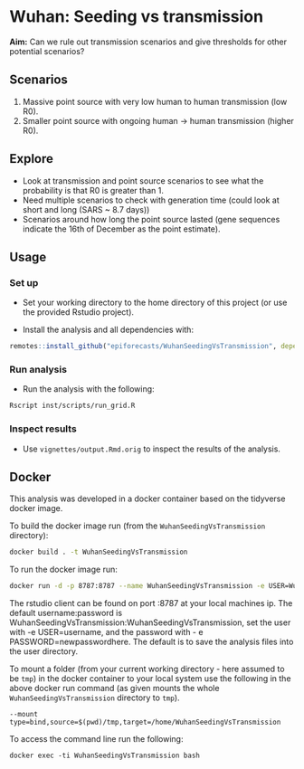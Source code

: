 # Wuhan: Seeding vs transmission

**Aim:** Can we rule out transmission scenarios and give thresholds for other potential scenarios?

## Scenarios

1. Massive point source with very low human to human transmission (low R0).
2. Smaller point source with ongoing human -> human transmission (higher R0).

## Explore

* Look at transmission and point source scenarios to see what the probability is that R0 is greater than 1.
* Need multiple scenarios to check with generation time (could look at short and long (SARS ~ 8.7 days))
* Scenarios around how long the point source lasted (gene sequences indicate the 16th of December as the point estimate).

## Usage

### Set up

* Set your working directory to the home directory of this project (or use the provided Rstudio project).

* Install the analysis and all dependencies with: 

```r
remotes::install_github("epiforecasts/WuhanSeedingVsTransmission", dependencies = TRUE)
```

### Run analysis

* Run the analysis with the following:

```bash
Rscript inst/scripts/run_grid.R
```


### Inspect results

* Use `vignettes/output.Rmd.orig` to inspect the results of the analysis.

## Docker


This analysis was developed in a docker container based on the tidyverse docker image. 

To build the docker image run (from the `WuhanSeedingVsTransmission` directory):

```bash
docker build . -t WuhanSeedingVsTransmission
```

To run the docker image run:

```bash
docker run -d -p 8787:8787 --name WuhanSeedingVsTransmission -e USER=WuhanSeedingVsTransmission -e PASSWORD=WuhanSeedingVsTransmission WuhanSeedingVsTransmission
```

The rstudio client can be found on port :8787 at your local machines ip. The default username:password is WuhanSeedingVsTransmission:WuhanSeedingVsTransmission, set the user with -e USER=username, and the password with - e PASSWORD=newpasswordhere. The default is to save the analysis files into the user directory.

To mount a folder (from your current working directory - here assumed to be `tmp`) in the docker container to your local system use the following in the above docker run command (as given mounts the whole `WuhanSeedingVsTransmission` directory to `tmp`).

```{bash, eval = FALSE}
--mount type=bind,source=$(pwd)/tmp,target=/home/WuhanSeedingVsTransmission
```

To access the command line run the following:

```{bash, eval = FALSE}
docker exec -ti WuhanSeedingVsTransmission bash
```